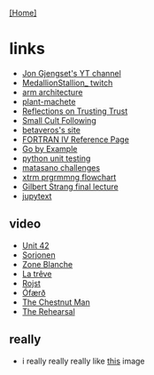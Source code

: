 [\[Home\]](/index.md) 

# links

- [Jon Gjengset's YT channel](https://www.youtube.com/c/JonGjengset)
- [MedallionStallion_ twitch](https://www.twitch.tv/medallionstallion_)
- [arm architecture](https://armarchitecture.com.au/)
- [plant-machete](https://www.dwbowen.com/plant-machete)
- [Reflections on Trusting Trust](https://users.ece.cmu.edu/~ganger/712.fall02/papers/p761-thompson.pdf)
- [Small Cult Following](https://smallcultfollowing.com/)
- [betaveros's site](https://beta.vero.site/)
- [FORTRAN IV Reference Page](https://www.math-cs.gordon.edu/courses/cs323/FORTRAN/fortran.html)
- [Go by Example](https://gobyexample.com/hello-world)
- [python unit testing](https://www.youtube.com/watch?v=6tNS--WetLI)
- [matasano challenges](https://cryptopals.com/)
- [xtrm prgrmmng flowchart](http://www.extremeprogramming.org/map/project.html)
- [Gilbert Strang final lecture](https://www.youtube.com/watch?v=lUUte2o2Sn8)
- [jupytext](https://github.com/mwouts/jupytext)

## video

- [Unit 42](https://www.imdb.com/title/tt6136644)
- [Sorjonen](https://www.imdb.com/title/tt4937942)
- [Zone Blanche](https://www.imdb.com/title/tt6519410)
- [La trêve](https://www.imdb.com/title/tt4792480)
- [Rojst](https://www.imdb.com/title/tt8855592)
- [Ófærð](https://www.imdb.com/title/tt3561180)
- [The Chestnut Man](https://www.imdb.com/title/tt10834220)
- [The Rehearsal](https://www.imdb.com/title/tt10802170/)

## really

- i really really really like [this](https://www.youtube.com/watch?v=7eKv4BEujFU)
image

